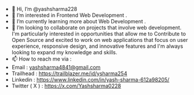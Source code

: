 - 👋 Hi, I’m @yashsharma228
- 👀 I’m interested in Frontend Web Development .
- 🌱 I’m currently learning more about Web Development .
- 💞️ I’m looking to collaborate on projects that involve web development. I'm particularly interested in opportunities that allow me to Contribute to Open Source and excited to work on web applications that focus on user experience, responsive design, and innovative features and I'm always looking to expand my knowledge and skills.
- 📫 How to reach me via :
- Email : yashsharma4841@gmail.com
- Trailhead : https://trailblazer.me/id/ysharma254
- Linkedin : https://www.linkedin.com/in/yash-sharma-612a98205/ 
- Twitter ( X ) : https://x.com/Yashsharma0228 
<!---
yashsharma228/yashsharma228 is a ✨ special ✨ repository because its `README.md` (this file) appears on your GitHub profile.
You can click the Preview link to take a look at your changes.
--->
